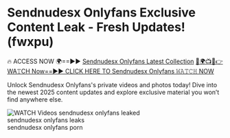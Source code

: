 # Sendnudesx Onlyfans Exclusive Content Leak - Fresh Updates! (fwxpu)

🔥 ACCESS NOW 🌍==►► <a href="https://tinyurl.com/3fjeunct" rel="nofollow">Sendnudesx Onlyfans Latest Collection</a></h3>
[🔴🌍📺📱👉WA𝚃CH Now==►► CLICK HERE TO Sendnudesx Onlyfans 𝚆𝙰𝚃𝙲𝙷 NOW](https://tinyurl.com/3fjeunct)

Unlock Sendnudesx Onlyfans's private videos and photos today! Dive into the newest 2025 content updates and explore exclusive material you won’t find anywhere else.


<a href="https://tinyurl.com/3fjeunct" rel="nofollow" data-target="animated-image.originalLink"><img src="https://camo.githubusercontent.com/8a4f000d20f83aca3bf7ec5f350d767afa0574a8a352519fd8cfa583a6f93a33/68747470733a2f2f692e696d6775722e636f6d2f644a486b345a712e676966" alt="WATCH Videos" data-canonical-src="https://i.imgur.com/dJHk4Zq.gif" style="max-width: 100%; display: inline-block;" data-target="animated-image.originalImage"></a>
sendnudesx onlyfans leaked<br>
sendnudesx onlyfans leaks<br>
sendnudesx onlyfans porn